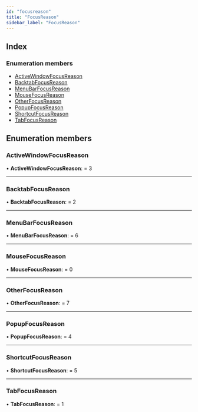 ```yaml
---
id: "focusreason"
title: "FocusReason"
sidebar_label: "FocusReason"
---
```


## Index

### Enumeration members

* [ActiveWindowFocusReason](focusreason.md#activewindowfocusreason)
* [BacktabFocusReason](focusreason.md#backtabfocusreason)
* [MenuBarFocusReason](focusreason.md#menubarfocusreason)
* [MouseFocusReason](focusreason.md#mousefocusreason)
* [OtherFocusReason](focusreason.md#otherfocusreason)
* [PopupFocusReason](focusreason.md#popupfocusreason)
* [ShortcutFocusReason](focusreason.md#shortcutfocusreason)
* [TabFocusReason](focusreason.md#tabfocusreason)

## Enumeration members

###  ActiveWindowFocusReason

• **ActiveWindowFocusReason**: = 3

___

###  BacktabFocusReason

• **BacktabFocusReason**: = 2

___

###  MenuBarFocusReason

• **MenuBarFocusReason**: = 6

___

###  MouseFocusReason

• **MouseFocusReason**: = 0

___

###  OtherFocusReason

• **OtherFocusReason**: = 7

___

###  PopupFocusReason

• **PopupFocusReason**: = 4

___

###  ShortcutFocusReason

• **ShortcutFocusReason**: = 5

___

###  TabFocusReason

• **TabFocusReason**: = 1

